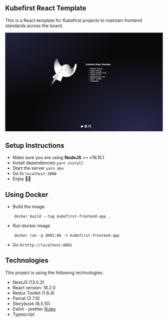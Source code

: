 ## Kubefirst React Template

This is a React template for Kubefirst projects to maintain frontend standards across the board.

![KubefirstTemplate](/assets/template.png)

## Setup Instructions

- Make sure you are using **NodeJS** >= v16.15.1
- Install dependencies `yarn install`
- Start the server `yarn dev`
- Go to `localhost:3000`
- Enjoy 🥳🎉


## Using Docker

- Build the image

```docker
    docker build --tag kubefirst-frontend-app .
```

- Run docker image 
```
    docker run -p 8001:80 -t kubefirst-frontend-app
```

- Go to `http://localhost:8001`


## Technologies

This project is using the following technologies:
* NextJS (13.0.2)
* React version: 18.2.0
* Redux Toolkit (1.8.4)
* Parcel (2.7.0)
* Storybook (6.5.10)
* Eslint - prettier [Rules](./.eslintrc.json)
* Typescript